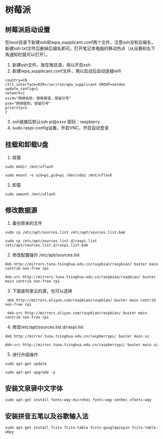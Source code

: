 # 树莓派

## 树莓派启动设置

在boot目录下新建ssh和wpa_supplicant.conf两个文件，注意ssh没有后缀名，新建ssh.txt文件后删掉后缀名即可。打开笔记本电脑的移动热点（从设置和右下角通知栏就可以打开）。

1. 新建ssh文件，放在根目录，用以开启ssh
2. 新建wpa_supplicant.conf文件，用以启动后自动连接wifi

```
country=CN
ctrl_interface=DIR=/var/run/wpa_supplicant GROUP=netdev
update_config=1
network={
ssid="网络名称，使用英语，保留引号"
psk="网络密码，保留引号"
priority=1
} 
```

3. ssh链接后默认ssh pi@xxxx 密码：raspberry
4. sudo raspi-config设置，开启VNC，开启自动登录

## 挂载和卸载U盘

1. 挂载

```shell
sudo mkdir /mnt/uflash

sudo mount -o uid=pi,gid=pi /dev/sda1 /mnt/uflash
```
2. 卸载

```shell
sudo umount /mnt/uflash
```

## 修改数据源

1. 备份原来的文件

```shell
sudo cp /etc/apt/sources.list /etc/apt/sources.list.bak

sudo cp /etc/apt/sources.list.d/raspi.list /etc/apt/sources.list.d/raspi.list.bak
```

2. 修改配置操作 /etc/apt/sources.list

```
deb http://mirrors.tuna.tsinghua.edu.cn/raspbian/raspbian/ buster main contrib non-free rpi

deb-src http://mirrors.tuna.tsinghua.edu.cn/raspbian/raspbian/ buster main contrib non-free rpi
```

3. 下面是阿里云的源，也可以选择

```
 deb http://mirrors.aliyun.com/raspbian/raspbian/ buster main contrib non-free rpi

 deb-src http://mirrors.aliyun.com/raspbian/raspbian/ buster main contrib non-free rpi
```

4. 修改/etc/apt/sources.list.d/raspi.list

```
deb http://mirror.tuna.tsinghua.edu.cn/raspberrypi/ buster main ui

deb-src http://mirror.tuna.tsinghua.edu.cn/raspberrypi/ buster main ui
```

5. 进行升级操作

```shell
sudo apt-get update 

sudo apt-get upgrade -y
```

## 安装文泉驿中文字体

```shell
sudo apt-get install fonts-wqy-microhei fonts-wqy-zenhei xfonts-wqy
```

## 安装拼音五笔以及谷歌输入法

```shell
sudo apt-get install fcitx fcitx-table fcitx-googlepinyin fcitx-table-wbpy
```



